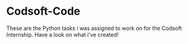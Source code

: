 # Codsoft-Code
These are the Python tasks i was assigned to work on for the Codsoft Internship. Have a look on what i've created!
